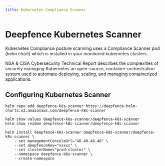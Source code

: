 ```yaml
---
title: Kubernetes Compliance Scanner
---
```


# Deepfence Kubernetes Scanner

Kubernetes Compliance posture scanning uses a Compliance Scanner pod (helm chart) which is installed in your monitored kubernetes clusters.  

NSA & CISA Cybersecurity Technical Report describes the complexities of securely managing Kubernetes an open-source, container-orchestration system used to automate deploying, scaling, and managing containerized applications.

## Configuring Kubernetes Scanner

```shell
helm repo add deepfence-k8s-scanner https://deepfence-helm-charts.s3.amazonaws.com/deepfence-k8s-scanner
```

```shell
helm show values deepfence-k8s-scanner/deepfence-k8s-scanner
helm show readme deepfence-k8s-scanner/deepfence-k8s-scanner
```

```shell
helm install deepfence-k8s-scanner deepfence-k8s-scanner/deepfence-k8s-scanner \
    --set managementConsoleUrl="40.40.40.40" \
    --set deepfenceKey="xxxxx" \
    --set clusterName="prod-cluster" \
    --namespace deepfence-k8s-scanner \
    --create-namespace
```

